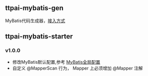 
## ttpai-mybatis-gen

MyBatis代码生成器，[接入方式](http://confluence.ttpai.cn/pages/viewpage.action?pageId=9592104)

## ttpai-mybatis-starter

### v1.0.0

- 修改MyBatis默认配置,参考 [MyBatis全局配置](http://confluence.ttpai.cn/pages/viewpage.action?pageId=9591766)
- 自定义 @MapperScan 行为， Mapper 上必须增加 @Mapper 注解
